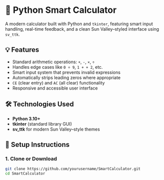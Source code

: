 # 🧮 Python Smart Calculator

A modern calculator built with Python and `tkinter`, featuring smart input handling, real-time feedback, and a clean Sun Valley–styled interface using `sv_ttk`.

## 💡 Features

- Standard arithmetic operations: `+`, `-`, `×`, `÷`
- Handles edge cases like `0 ÷ 9`, `1 + + 2`, etc.
- Smart input system that prevents invalid expressions
- Automatically strips leading zeros where appropriate
- `CE` (clear entry) and `AC` (all clear) functionality
- Responsive and accessible user interface

## 🛠️ Technologies Used

- **Python 3.10+**
- **tkinter** (standard library GUI)
- **sv_ttk** for modern Sun Valley–style themes

## 🧰 Setup Instructions

### 1. Clone or Download

```bash
git clone https://github.com/yourusername/SmartCalculator.git
cd SmartCalculator
